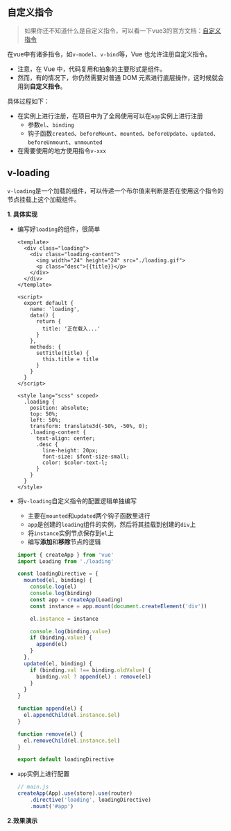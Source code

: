 ## 自定义指令

> 如果你还不知道什么是自定义指令，可以看一下vue3的官方文档：[自定义指令](https://v3.cn.vuejs.org/guide/custom-directive.html#%E7%AE%80%E4%BB%8B)

在vue中有诸多指令，如`v-model`、`v-bind`等，Vue 也允许注册自定义指令。

- 注意，在 Vue 中，代码复用和抽象的主要形式是组件。
- 然而，有的情况下，你仍然需要对普通 DOM 元素进行底层操作，这时候就会用到**自定义指令**。

具体过程如下：

- 在实例上进行注册，在项目中为了全局使用可以在`app`实例上进行注册
  - 参数`el`、`binding`
  - 钩子函数`created`、`beforeMount`、`mounted`、`beforeUpdate`、`updated`、`beforeUnmount`、`unmounted`
- 在需要使用的地方使用指令`v-xxx`



## v-loading

`v-loading`是一个加载的组件，可以传递一个布尔值来判断是否在使用这个指令的节点挂载上这个加载组件。



**1. 具体实现**

- 编写好`loading`的组件，很简单

  ```vue
  <template>
    <div class="loading">
      <div class="loading-content">
        <img width="24" height="24" src="./loading.gif">
        <p class="desc">{{title}}</p>
      </div>
    </div>
  </template>
  
  <script>
    export default {
      name: 'loading',
      data() {
        return {
          title: '正在载入...'
        }
      },
      methods: {
        setTitle(title) {
          this.title = title
        }
      }
    }
  </script>
  
  <style lang="scss" scoped>
    .loading {
      position: absolute;
      top: 50%;
      left: 50%;
      transform: translate3d(-50%, -50%, 0);
      .loading-content {
        text-align: center;
        .desc {
          line-height: 20px;
          font-size: $font-size-small;
          color: $color-text-l;
        }
      }
    }
  </style>
  ```

- 将`v-loading`自定义指令的配置逻辑单独编写

  - 主要在`mounted`和`updated`两个钩子函数里进行
  - `app`是创建的`loading`组件的实例，然后将其挂载到创建的`div`上
  - 将`instance`实例节点保存到`el`上
  - 编写**添加**和**移除**节点的逻辑

  ```js
  import { createApp } from 'vue'
  import Loading from './loading'
  
  const loadingDirective = {
    mounted(el, binding) {
      console.log(el)
      console.log(binding)
      const app = createApp(Loading)
      const instance = app.mount(document.createElement('div'))
  
      el.instance = instance
  
      console.log(binding.value)
      if (binding.value) {
        append(el)
      }
    },
    updated(el, binding) {
      if (binding.val !== binding.oldValue) {
        binding.val ? append(el) : remove(el)
      }
    }
  }
  
  function append(el) {
    el.appendChild(el.instance.$el)
  }
  
  function remove(el) {
    el.removeChild(el.instance.$el)
  }
  
  export default loadingDirective
  
  ```

- `app`实例上进行配置

  ```js
  // main.js
  createApp(App).use(store).use(router)
      .directive('loading', loadingDirective)
      .mount('#app')
  ```

**2.效果演示**